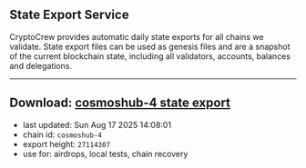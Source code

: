 ## State Export Service
CryptoCrew provides automatic daily state exports for all chains we validate. State export files can be used as genesis files and are a snapshot of the current blockchain state, including all validators, accounts, balances and delegations.

---
**Download: [cosmoshub-4 state export](https://dl-eu2.ccvalidators.com/SERVICE/cosmoshub/cosmoshub-4_export_27114307.json)**
---

- last updated: Sun Aug 17 2025 14:08:01
- chain id: `cosmoshub-4`
- export height: `27114307`
- use for: airdrops, local tests, chain recovery
